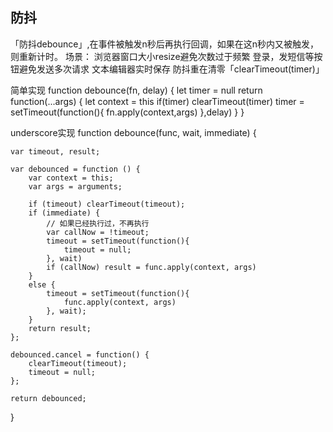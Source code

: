 ## 防抖   

「防抖debounce」,在事件被触发n秒后再执行回调，如果在这n秒内又被触发，则重新计时。
场景：
      浏览器窗口大小resize避免次数过于频繁
      登录，发短信等按钮避免发送多次请求
      文本编辑器实时保存
防抖重在清零「clearTimeout(timer)」

简单实现
function debounce(fn, delay) {
    let timer = null
    return function(...args) {
        let context = this
        if(timer) clearTimeout(timer)
        timer = setTimeout(function(){
            fn.apply(context,args)
        },delay)
    }
}

underscore实现
function debounce(func, wait, immediate) {

    var timeout, result;

    var debounced = function () {
        var context = this;
        var args = arguments;

        if (timeout) clearTimeout(timeout);
        if (immediate) {
            // 如果已经执行过，不再执行
            var callNow = !timeout;
            timeout = setTimeout(function(){
                timeout = null;
            }, wait)
            if (callNow) result = func.apply(context, args)
        }
        else {
            timeout = setTimeout(function(){
                func.apply(context, args)
            }, wait);
        }
        return result;
    };

    debounced.cancel = function() {
        clearTimeout(timeout);
        timeout = null;
    };

    return debounced;
}

